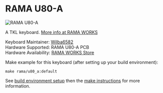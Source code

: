 # RAMA U80-A

![RAMA U80-A](https://something.com/something.jpg)

A TKL keyboard. [More info at RAMA WORKS](https://rama.works/u80a)

Keyboard Maintainer: [Wilba6582](https://github.com/Wilba6582)  
Hardware Supported: RAMA U80-A PCB  
Hardware Availability: [RAMA WORKS Store](https://ramaworks.store/)

Make example for this keyboard (after setting up your build environment):

    make rama/u80_a:default

See [build environment setup](https://docs.qmk.fm/build_environment_setup.html) then the [make instructions](https://docs.qmk.fm/make_instructions.html) for more information.